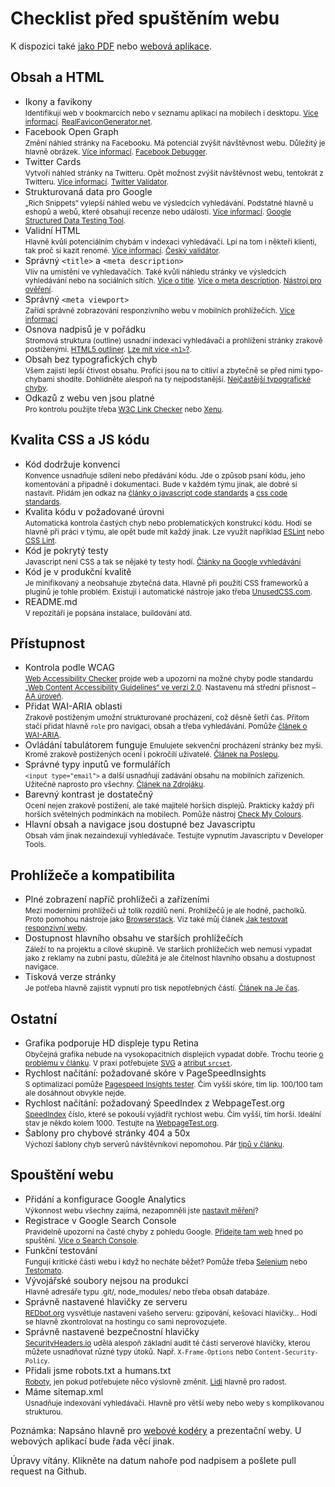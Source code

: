 # Checklist před spuštěním webu

K dispozici také [jako PDF](http://www.vzhurudolu.cz/assets/files/webaruv-checklist.pdf) nebo [webová aplikace](http://www.vzhurudolu.cz/checklist).

## Obsah a HTML

- Ikony a favikony  
<small>Identifikují web v bookmarcích nebo v seznamu aplikací na mobilech i desktopu. [Více informací](http://jecas.cz/favicon). [RealFaviconGenerator.net](http://realfavicongenerator.net/ "Real Favicon Generator").</small>
- Facebook Open Graph  
<small>Změní náhled stránky na Facebooku. Má potenciál zvýšit návštěvnost webu. Důležitý je hlavně obrázek. [Více informací](http://jecas.cz/nahled-odkazu "Je čas: Náhled odkazu při sdílení na sociálních sítích"). [Facebook Debugger](https://developers.facebook.com/tools/debug/ "Facebook Debugger").</small>
- Twitter Cards  
<small>Vytvoří náhled stránky na Twitteru. Opět možnost zvýšit návštěvnost webu, tentokrát z Twitteru. [Více informací](http://jecas.cz/nahled-odkazu "Je čas: Náhled odkazu při sdílení na sociálních sítích"). [Twitter Validator](https://cards-dev.twitter.com/validator "Card validator").</small>
- Strukturovaná data pro Google  
<small>„Rich Snippets“ vylepší náhled webu ve výsledcích vyhledávání. Podstatné hlavně u eshopů a webů, které obsahují recenze nebo události. [Více informací](http://www.vzhurudolu.cz/prirucka/rich-snippets "Rich Snippets"). [Google Structured Data Testing Tool](https://developers.google.com/structured-data/testing-tool/).</small>
- Validní HTML  
<small>Hlavně kvůli potenciálním chybám v indexaci vyhledávači. Lpí na tom i někteří klienti, tak proč si kazit renomé.  [Více informací](http://jecas.cz/validita). [Český validátor](http://validator.webylon.info/).</small>
- Správný `<title>` a `<meta description>`  
<small>Vliv na umístění ve vyhledavačích. Také kvůli náhledu stránky ve výsledcích vyhledávání nebo na sociálních sítích. [Více o title](https://moz.com/learn/seo/title-tag). [Více o meta description](https://moz.com/learn/seo/meta-description). [Nástroj pro ověření](http://www.w3.org/2003/12/semantic-extractor.html "W3 Semantic Extractor").</small>
- Správný `<meta viewport>`  
<small>Zařídí správné zobrazování responzivního webu v mobilních prohlížečích. [Více informací](viewport-meta.md "Meta Viewport")</small>
- Osnova nadpisů je v pořádku  
<small>Stromová struktura (outline) usnadní indexaci vyhledávači a prohlížení stránky zrakově postiženými. [HTML5 outliner](https://gsnedders.html5.org/outliner/ "HTML5 Outliner"). [Lze mít více `<h1>`?]( http://www.vzhurudolu.cz/blog/25-vice-h1).</small>
- Obsah bez typografických chyb  
<small>Všem zajistí lepší čtivost obsahu. Profíci jsou na to citliví a zbytečně se před nimi typo-chybami shodíte. Dohlídněte alespoň na ty nejpodstanější. [Nejčastější typografické chyby](http://typografie.wz.cz/chyby.html).</small>
- Odkazů z webu ven jsou platné  
<small>Pro kontrolu použijte třeba [W3C Link Checker](http://validator.w3.org/checklink) nebo [Xenu](http://home.snafu.de/tilman/xenulink.html).</small>

## Kvalita CSS a JS kódu

- Kód dodržuje konvenci  
<small>Konvence usnadňuje sdílení nebo předávání kódu. Jde o způsob psaní kódu, jeho komentování a případně i dokumentaci. Bude v každém týmu jinak, ale dobré si nastavit. Přidám jen odkaz na [články o javascript code standards](https://www.google.cz/webhp?ion=1&espv=2&ie=UTF-8#q=javascript%20code%20standards) a [css code standards](https://www.google.cz/webhp?ion=1&espv=2&ie=UTF-8#q=css%20code%20standards).</small>
- Kvalita kódu v požadované úrovni  
<small>Automatická kontrola častých chyb nebo problematických konstrukcí kódu. Hodí se hlavně při práci v týmu, ale opět bude mít každý jinak. Lze využít například 
[ESLint](http://eslint.org/) nebo [CSS Lint](http://csslint.net/).</small>
- Kód je pokrytý testy  
<small>Javascript není CSS a tak se nějaké ty testy hodí. [Články na Google vyhledávání](https://www.google.cz/webhp?ion=1&espv=2&ie=UTF-8#q=javascript%20unit%20testing)</small>
- Kód je v produkční kvalitě    
<small>Je minifikovaný a neobsahuje zbytečná data. Hlavně při použití CSS frameworků a pluginů je tohle problém. Existují i automatické nástroje jako třeba [UnusedCSS.com](https://unused-css.com/).</small>
- README.md  
<small>V repozitáři je popsána instalace, buildování atd.</small>


## Přístupnost

- Kontrola podle WCAG  
<small>[Web Accessibility Checker](http://achecker.ca/checker/index.php) projde web a upozorní na možné chyby podle standardu [„Web Content Accessibility Guidelines“ ve verzi 2.0](http://blindfriendly.cz/wcag20checklist/). Nastavenu má střední přísnost – [AA úroveň](http://www.pristupnost.cz/jak-tvorit-pristupny-web/pravidla-pristupnosti/wcag/).</small>
- Přidat WAI-ARIA oblasti  
<small>Zrakově postiženým umožní strukturované procházení, což děsně šetří čas. Přitom stačí přidat hlavně `role` pro navigaci, obsah a třeba vyhledávání. Pomůže [článek o WAI-ARIA](wai-aria.md).</small>
- Ovládání tabulátorem funguje
<small>Emulujete sekvenční procházení stránky bez myši. Kromě zrakově postižených ocení i pokročilí uživatelé. [Článek na Poslepu](http://poslepu.blogspot.cz/2010/06/zvyraznujete-odkazy-pri-ovladani-webu-z.html).</small>
- Správné typy inputů ve formulářích  
<small>`<input type="email">` a další usnadňují zadávání obsahu na mobilních zařízeních. Užitečné naprosto pro všechny. [Článek na Zdrojáku](https://www.zdrojak.cz/clanky/formulare-html5-nove-inputy/).</small>
- Barevný kontrast je dostatečný  
<small>Ocení nejen zrakově postižení, ale také majitelé horších displejů. Prakticky každý při horších světelných podmínkách na mobilech. Pomůže nástroj [Check My Colours](http://www.checkmycolours.com/).</small>
- Hlavní obsah a navigace jsou dostupné bez Javascriptu  
<small>Obsah vám jinak nezaindexují vyhledávače. Testujte vypnutím Javascriptu v Developer Tools.</small>

## Prohlížeče a kompatibilita

- Plné zobrazení napříč prohlížeči a zařízeními  
<small>Mezi moderními prohlížeči už tolik rozdílů není. Prohlížečů je ale hodně, pacholků. Proto pomohou nástroje jako [Browserstack](https://www.browserstack.com/). Viz také můj článek [Jak testovat responzivní weby](http://www.vzhurudolu.cz/prirucka/jak-testovat-responzivni-weby).</small>
- Dostupnost hlavního obsahu ve starších prohlížečích  
<small>Záleží to na projektu a cílové skupině. Ve starších prohlížečích web nemusí vypadat jako z reklamy na zubní pastu, důležitá je ale čitelnost hlavního obsahu a dostupnost navigace.</small>
- Tisková verze stránky  
<small>Je potřeba  hlavně zajistit vypnutí pro tisk nepotřebných částí. [Článek na Je čas](http://jecas.cz/tisk "Tisk stránky").</small>

## Ostatní

- Grafika podporuje HD displeje typu Retina  
<small>Obyčejná grafika nebude na vysokopacitních displejích vypadat dobře. Trochu teorie [o problému v článku](http://www.vzhurudolu.cz/prirucka/css-pixel "CSS pixel"). V praxi potřebujete [SVG](svg.md) a [atribut `srcset`](srcset-sizes.md).</small>
- Rychlost načítání: požadované skóre v PageSpeedInsights  
<small>S optimalizací pomůže [Pagespeed Insights tester](https://developers.google.com/speed/pagespeed/insights/?hl=cs). Čím vyšší skóre, tím líp. 100/100 tam ale dosáhnout obvykle nejde.</small>
- Rychlost načítání: požadovaný SpeedIndex z WebpageTest.org  
<small>[SpeedIndex](https://sites.google.com/a/webpagetest.org/docs/using-webpagetest/metrics/speed-index) číslo, které se pokouší vyjádřit rychlost webu. Čím vyšší, tím horší. Ideální stav je někdo kolem 1000. Testujte na [WebpageTest.org](http://www.webpagetest.org/).</small>
- Šablony pro chybové stránky 404 a 50x  
<small>Výchozí šablony chyb serverů návštěvníkovi nepomohou. Pár [tipů v článku](https://www.interval.cz/clanky/pet-nezbytnych-prvku-uspesne-chybove-stranky-404/).</small>


## Spouštění webu

- Přidání a konfigurace Google Analytics  
<small>Výkonnost webu všechny zajímá, nezapomněli jste [nastavit měření](google-analytics-pridani.md)?</small>
- Registrace v Google Search Console  
<small>Pravidelně upozorní na časté chyby z pohledu Google. [Přidejte tam web](https://www.google.com/webmasters/tools/) hned po spuštění. [Více o Search Console](google-search-console.md).</small>
- Funkční testování  
<small>Fungují kritické části webu i když ho necháte běžet? Pomůže třeba [Selenium](http://www.seleniumhq.org/) nebo [Testomato](http://www.testomato.com/).</small>
- Vývojářské soubory nejsou na produkci  
<small>Hlavně adresáře typu .git/, node_modules/ nebo třeba obsah databáze.</small>
- Správně nastavené hlavičky ze serveru  
<small>[REDbot.org](https://redbot.org/) vysvětluje nastavení vašeho serveru: gzipování, kešovací hlavičky… Hodí se hlavně zkontrolovat na hostingu co sami neprovozujete.</small>
- Správně nastavené bezpečnostní hlavičky  
<small>[SecurityHeaders.io](https://securityheaders.io/) udělá alespoň základní audit té části serverové hlavičky, kterou můžete usnadňovat různé typy útoků. Např. `X-Frame-Options` nebo `Content-Security-Policy`.</small>
- Přidali jsme robots.txt a humans.txt  
<small>[Roboty](http://www.jakpsatweb.cz/robots-txt.html), jen pokud potřebujete něco výslovně změnit. [Lidi](http://humanstxt.org/CZ) hlavně pro radost.</small>
- Máme sitemap.xml  
<small>Usnadňuje indexování vyhledávači. Hlavně pro větší weby nebo weby s komplikovanou strukturou.</small>


Poznámka: Napsáno hlavně pro [webové kodéry](/prirucka/webovy-koder) a prezentační weby. U webových aplikací bude řada věcí jinak. 

Úpravy vítány. Klikněte na datum nahoře pod nadpisem a pošlete pull request na Github.
